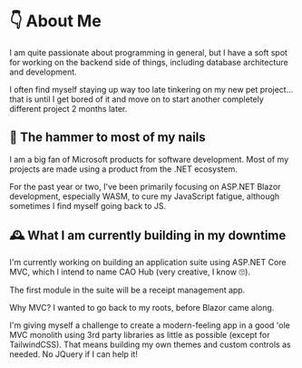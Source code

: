 <h1>👇 About Me</h1>

I am quite passionate about programming in general, but I have a soft spot for working on the backend side of things, including database architecture and development. 

I often find myself staying up way too late tinkering on my new pet project... that is until I get bored of it and move on to start another completely different project 2 months later.

<h2>🔨 The hammer to most of my nails</h2>

I am a big fan of Microsoft products for software development. Most of my projects are made using a product from the .NET ecosystem.

For the past year or two, I've been primarily focusing on ASP.NET Blazor development, especially WASM, to cure my JavaScript fatigue, although sometimes I find myself going back to JS. 

<h2>🕰️ What I am currently building in my downtime</h2>

I'm currently working on building an application suite using ASP.NET Core MVC, which I intend to name CAO Hub (very creative, I know 🙄).

The first module in the suite will be a receipt management app.

Why MVC? I wanted to go back to my roots, before Blazor came along.

I'm giving myself a challenge to create a modern-feeling app in a good 'ole MVC monolith using 3rd party libraries as little as possible (except for TailwindCSS).
That means building my own themes and custom controls as needed. No JQuery if I can help it!
